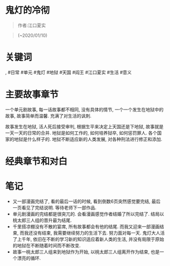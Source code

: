 # 鬼灯的冷彻

> 作者:江口夏实

> (\~2020/01/10)

# 关键词
, #日常 #单元 #鬼灯 #地狱 #天国 #阎王 #江口夏实 #生活 #意义

# 主要故事章节
一个单元剧故事, 每一话故事都不相同, 没有具体的情节, 一个一个发生在地狱中的故事, 故事简单而温馨. 充满了对生活的讽刺.

故事发生在地狱, 活人死后接受审判, 根据生平来决定上天国还是下地狱, 故事就是一天一天的日常的合并. 地狱是如何工作的, 如何培养狱卒, 如何惩罚罪人. 各个国家的地狱是什么样子的. 地狱不断适应新的人类发展, 对各种刑法进行修正和添加.

# 经典章节和对白


# 笔记
* 又一部漫画完结了, 看的最后一话的时候, 看到倒数6页突然感觉要完结, 最后一页看见了完结说明. 等待老师下一部作品.
* 单元剧漫画的完结都是很突兀的. 会看漫画感觉作者结婚了所以完结了. 结局以桃太郎三人组的晋升最为结尾.
* 千里搭凉棚没有不散的宴席, 所有故事都会有他的结尾. 而我又迎来一部漫画结束, 而我还没有结束, 我需要继续努力的生活下去. 努力面对每一天. 鬼灯大人活了上千年, 依旧在不断的学习新的知识适应着新人类的生活, 并没有局限于原始的地狱在不断随着时间而不断改变.
* 故事一桃太郎三人组来到地狱作为开始, 以桃太郎三人组离开作为结束, 也是一个漂亮的循环.
